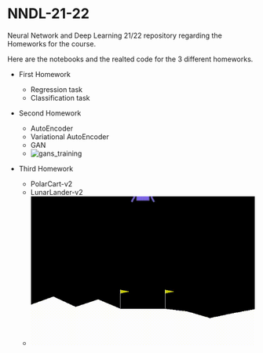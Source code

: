 # NNDL-21-22
Neural Network and Deep Learning 21/22 repository regarding the Homeworks for the course.


Here are the notebooks and the realted code for the 3 different homeworks.
  - First Homework
    - Regression task
    - Classification task

  - Second Homework
    - AutoEncoder
    - Variational AutoEncoder
    - GAN
    - ![gans_training](https://user-images.githubusercontent.com/78668728/144063880-d839a4fa-3c15-4daf-ae25-5f6300509f15.gif)
  
  - Third Homework
    - PolarCart-v2
    - LunarLander-v2
    - ![lunar_solved](solved_lunar.gif)
